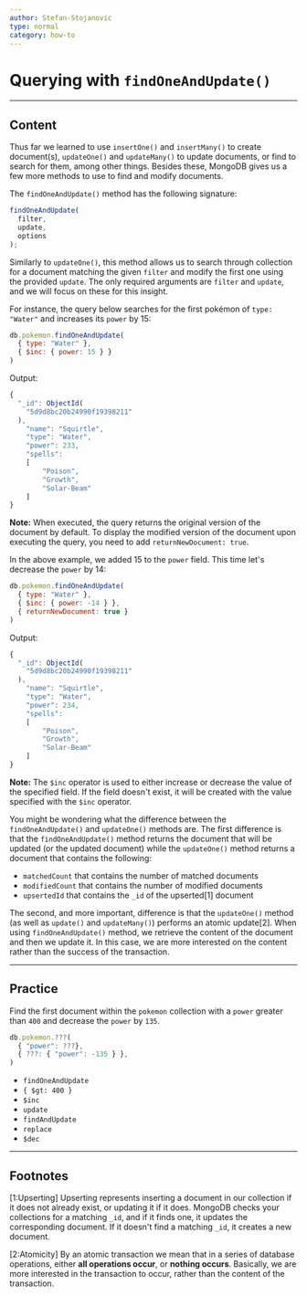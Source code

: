 ```yaml
---
author: Stefan-Stojanovic
type: normal
category: how-to
---
```


# Querying with `findOneAndUpdate()`


---

## Content

Thus far we learned to use `insertOne()` and `insertMany()` to create document(s), `updateOne()` and `updateMany()` to update documents, or find to search for them, among other things. Besides these, MongoDB gives us a few more methods to use to find and modify documents.

The `findOneAndUpdate()` method has the following signature:

```js
findOneAndUpdate(
  filter, 
  update, 
  options
);
```

Similarly to `updateOne()`, this method allows us to search through collection for a document matching the given `filter` and modify the first one using the provided `update`. The only required arguments are `filter` and `update`, and we will focus on these for this insight.

For instance, the query below searches for the first pokémon of `type: "Water"` and increases its `power` by 15:

```javascript
db.pokemon.findOneAndUpdate(
  { type: "Water" },
  { $inc: { power: 15 } }
)
```

Output:

```javascript
{
  "_id": ObjectId(
    "5d9d8bc20b24990f19398211"
  ),
	"name": "Squirtle",
	"type": "Water",
	"power": 233,
	"spells": 
	[
		"Poison",
		"Growth",
		"Solar-Beam"
	]
}
```

**Note:** When executed, the query returns the original version of the document by default. To display the modified version of the document upon executing the query, you need to add `returnNewDocument: true`.

In the above example, we added 15 to the `power` field. This time let's decrease the `power` by 14:

```javascript
db.pokemon.findOneAndUpdate(
  { type: "Water" },
  { $inc: { power: -14 } },
  { returnNewDocument: true }
)
```

Output:

```javascript
{
  "_id": ObjectId(
    "5d9d8bc20b24990f19398211"
  ),
	"name": "Squirtle",
	"type": "Water",
	"power": 234,
	"spells": 
	[
		"Poison",
		"Growth",
		"Solar-Beam"
	]
}
```

**Note:** The `$inc` operator is used to either increase or decrease the value of the specified field. If the field doesn't exist, it will be created with the value specified with the `$inc` operator.

You might be wondering what the difference between the `findOneAndUpdate()` and `updateOne()` methods are. The first difference is that the `findOneAndUpdate()` method returns the document that will be updated (or the updated document) while the `updateOne()` method returns a document that contains the following:

- `matchedCount` that contains the number of matched documents
- `modifiedCount` that contains the number of modified documents
- `upsertedId` that contains the `_id` of the upserted[1] document

The second, and more important, difference is that the `updateOne()` method (as well as `update()` and `updateMany()`) performs an atomic update[2]. When using `findOneAndUpdate()` method, we retrieve the content of the document and then we update it. In this case, we are more interested on the content rather than the success of the transaction.


---

## Practice

Find the first document within the `pokemon` collection with a `power` greater than `400` and decrease the `power` by `135`.

```javascript
db.pokemon.???(
  { "power": ???},
  { ???: { "power": -135 } },
)
```

- `findOneAndUpdate`
- `{ $gt: 400 }`
- `$inc`
- `update`
- `findAndUpdate`
- `replace`
- `$dec`


---

## Footnotes

[1:Upserting]
Upserting represents inserting a document in our collection if it does not already exist, or updating it if it does. MongoDB checks your collections for a matching `_id`, and if it finds one, it updates the corresponding document. If it doesn't find a matching `_id`, it creates a new document.

[2:Atomicity]
By an atomic transaction we mean that in a series of database operations, either **all operations occur**, or **nothing occurs**. Basically, we are more interested in the transaction to occur, rather than the content of the transaction.
